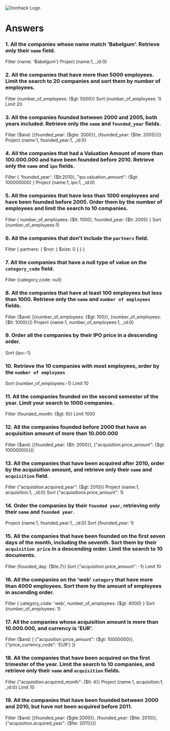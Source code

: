 ![Ironhack Logo](https://i.imgur.com/1QgrNNw.png)

# Answers

### 1. All the companies whose name match 'Babelgum'. Retrieve only their `name` field.

<!-- Your Code Goes Here -->
Filter
{name: 'Babelgum'}
Project
{name:1, _id:0}

### 2. All the companies that have more than 5000 employees. Limit the search to 20 companies and sort them by **number of employees**.

<!-- Your Code Goes Here -->
Filter
{number_of_employees: {$gt: 5000}}
Sort
{number_of_employees: 1}
Limit
20

### 3. All the companies founded between 2000 and 2005, both years included. Retrieve only the `name` and `founded_year` fields.

<!-- Your Code Goes Here -->
Filter
{$and: [{founded_year: {$gte: 2000}}, 
{founded_year: {$lte: 2005}}]}
Project
{name:1, founded_year:1, _id:0}

### 4. All the companies that had a Valuation Amount of more than 100.000.000 and have been founded before 2010. Retrieve only the `name` and `ipo` fields.

<!-- Your Code Goes Here -->
Filter
{
  'founded_year': {$lt:2010}, 
  "ipo.valuation_amount": {$gt: 100000000}
  }
Project
{name:1, ipo:1, _id:0}


### 5. All the companies that have less than 1000 employees and have been founded before 2005. Order them by the number of employees and limit the search to 10 companies.

<!-- Your Code Goes Here -->
Filter
{
  number_of_employees: {$lt: 1000},
  founded_year: {$lt: 2005}
}
Sort
{number_of_employees:1}

### 6. All the companies that don't include the `partners` field.

<!-- Your Code Goes Here -->
Filter
{ partners: { $not: { $size: 0 } } } 

### 7. All the companies that have a null type of value on the `category_code` field.

<!-- Your Code Goes Here -->
Filter
{category_code: null}

### 8. All the companies that have at least 100 employees but less than 1000. Retrieve only the `name` and `number of employees` fields.

<!-- Your Code Goes Here -->
Filter
{$and: [{number_of_employees: {$gt: 100}}, 
{number_of_employees: {$lt: 1000}}]}
Project
{name:1, number_of_employees:1, _id:0}

### 9. Order all the companies by their IPO price in a descending order.

<!-- Your Code Goes Here -->
Sort
{ipo:-1}

### 10. Retrieve the 10 companies with most employees, order by the `number of employees`

<!-- Your Code Goes Here -->
Sort
{number_of_employees:-1}
Limit
10

### 11. All the companies founded on the second semester of the year. Limit your search to 1000 companies.

<!-- Your Code Goes Here -->
Filter
{founded_month: {$gt: 6}}
Limit
1000

### 12. All the companies founded before 2000 that have an acquisition amount of more than 10.000.000

<!-- Your Code Goes Here -->
Filter
{$and: [{founded_year: {$lt: 2000}}, 
{"acquisition.price_amount": {$gt: 10000000}}]}

### 13. All the companies that have been acquired after 2010, order by the acquisition amount, and retrieve only their `name` and `acquisition` field.

<!-- Your Code Goes Here -->
Filter
{"acquisition.acquired_year": {$gt: 2010}}
Project
{name:1, acquisition:1, _id:0}
Sort
{"acquisitions.price_amount": 1}

### 14. Order the companies by their `founded year`, retrieving only their `name` and `founded year`.

<!-- Your Code Goes Here -->
Project
{name:1, founded_year:1, _id:0}
Sort
{founded_year: 1}

### 15. All the companies that have been founded on the first seven days of the month, including the seventh. Sort them by their `acquisition price` in a descending order. Limit the search to 10 documents.

<!-- Your Code Goes Here -->
Filter
{founded_day: {$lte:7}}
Sort
{"acquisition.price_amount": -1}
Limit
10

### 16. All the companies on the 'web' `category` that have more than 4000 employees. Sort them by the amount of employees in ascending order.

<!-- Your Code Goes Here -->
Filter
{
  category_code: 'web', 
  number_of_employees: {$gt: 4000}
}
Sort
{number_of_employees: 1}

### 17. All the companies whose acquisition amount is more than 10.000.000, and currency is 'EUR'.

<!-- Your Code Goes Here -->
Filter
{$and: 
[
{"acquisition.price_amount": {$gt: 10000000}},
{"price_currency_code": 'EUR'}
]}

### 18. All the companies that have been acquired on the first trimester of the year. Limit the search to 10 companies, and retrieve only their `name` and `acquisition` fields.

<!-- Your Code Goes Here -->
Filter
{"acquisition.acquired_month": {$lt: 4}}
Project
{name:1, acquisition:1, _id:0}
Limit
10

### 19. All the companies that have been founded between 2000 and 2010, but have not been acquired before 2011.

<!-- Your Code Goes Here -->
Filter
{$and: 
[{founded_year: {$gte:2000}}, 
{founded_year: {$lte: 2010}},
{"acquisition.acquired_year": {$lte: 2011}}]}
